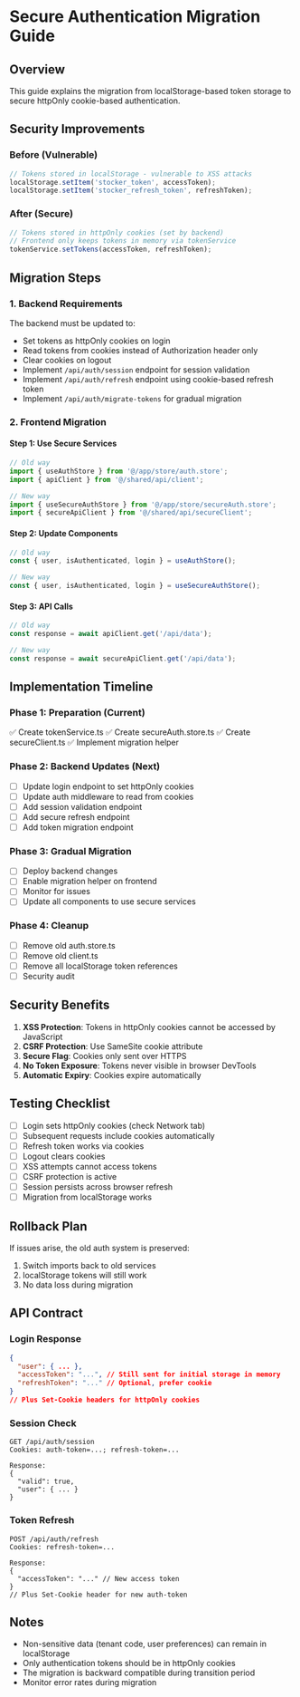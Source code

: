 # Secure Authentication Migration Guide

## Overview
This guide explains the migration from localStorage-based token storage to secure httpOnly cookie-based authentication.

## Security Improvements

### Before (Vulnerable)
```javascript
// Tokens stored in localStorage - vulnerable to XSS attacks
localStorage.setItem('stocker_token', accessToken);
localStorage.setItem('stocker_refresh_token', refreshToken);
```

### After (Secure)
```javascript
// Tokens stored in httpOnly cookies (set by backend)
// Frontend only keeps tokens in memory via tokenService
tokenService.setTokens(accessToken, refreshToken);
```

## Migration Steps

### 1. Backend Requirements
The backend must be updated to:
- Set tokens as httpOnly cookies on login
- Read tokens from cookies instead of Authorization header only
- Clear cookies on logout
- Implement `/api/auth/session` endpoint for session validation
- Implement `/api/auth/refresh` endpoint using cookie-based refresh token
- Implement `/api/auth/migrate-tokens` for gradual migration

### 2. Frontend Migration

#### Step 1: Use Secure Services
```javascript
// Old way
import { useAuthStore } from '@/app/store/auth.store';
import { apiClient } from '@/shared/api/client';

// New way
import { useSecureAuthStore } from '@/app/store/secureAuth.store';
import { secureApiClient } from '@/shared/api/secureClient';
```

#### Step 2: Update Components
```javascript
// Old way
const { user, isAuthenticated, login } = useAuthStore();

// New way
const { user, isAuthenticated, login } = useSecureAuthStore();
```

#### Step 3: API Calls
```javascript
// Old way
const response = await apiClient.get('/api/data');

// New way  
const response = await secureApiClient.get('/api/data');
```

## Implementation Timeline

### Phase 1: Preparation (Current)
✅ Create tokenService.ts
✅ Create secureAuth.store.ts
✅ Create secureClient.ts
✅ Implement migration helper

### Phase 2: Backend Updates (Next)
- [ ] Update login endpoint to set httpOnly cookies
- [ ] Update auth middleware to read from cookies
- [ ] Add session validation endpoint
- [ ] Add secure refresh endpoint
- [ ] Add token migration endpoint

### Phase 3: Gradual Migration
- [ ] Deploy backend changes
- [ ] Enable migration helper on frontend
- [ ] Monitor for issues
- [ ] Update all components to use secure services

### Phase 4: Cleanup
- [ ] Remove old auth.store.ts
- [ ] Remove old client.ts
- [ ] Remove all localStorage token references
- [ ] Security audit

## Security Benefits

1. **XSS Protection**: Tokens in httpOnly cookies cannot be accessed by JavaScript
2. **CSRF Protection**: Use SameSite cookie attribute
3. **Secure Flag**: Cookies only sent over HTTPS
4. **No Token Exposure**: Tokens never visible in browser DevTools
5. **Automatic Expiry**: Cookies expire automatically

## Testing Checklist

- [ ] Login sets httpOnly cookies (check Network tab)
- [ ] Subsequent requests include cookies automatically
- [ ] Refresh token works via cookies
- [ ] Logout clears cookies
- [ ] XSS attempts cannot access tokens
- [ ] CSRF protection is active
- [ ] Session persists across browser refresh
- [ ] Migration from localStorage works

## Rollback Plan

If issues arise, the old auth system is preserved:
1. Switch imports back to old services
2. localStorage tokens will still work
3. No data loss during migration

## API Contract

### Login Response
```json
{
  "user": { ... },
  "accessToken": "...", // Still sent for initial storage in memory
  "refreshToken": "..." // Optional, prefer cookie
}
// Plus Set-Cookie headers for httpOnly cookies
```

### Session Check
```
GET /api/auth/session
Cookies: auth-token=...; refresh-token=...

Response:
{
  "valid": true,
  "user": { ... }
}
```

### Token Refresh
```
POST /api/auth/refresh
Cookies: refresh-token=...

Response:
{
  "accessToken": "..." // New access token
}
// Plus Set-Cookie header for new auth-token
```

## Notes

- Non-sensitive data (tenant code, user preferences) can remain in localStorage
- Only authentication tokens should be in httpOnly cookies
- The migration is backward compatible during transition period
- Monitor error rates during migration